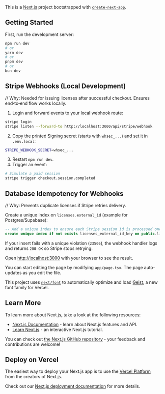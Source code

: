 This is a [Next.js](https://nextjs.org) project bootstrapped with
[`create-next-app`](https://nextjs.org/docs/app/api-reference/cli/create-next-app).

## Getting Started

First, run the development server:

```bash
npm run dev
# or
yarn dev
# or
pnpm dev
# or
bun dev
```

## Stripe Webhooks (Local Development)

// Why: Needed for issuing licenses after successful checkout. Ensures end‑to‑end flow works locally.

1. Login and forward events to your local webhook route:

```bash
stripe login
stripe listen --forward-to http://localhost:3000/api/stripe/webhook
```

2. Copy the printed Signing secret (starts with `whsec_...`) and set it in `.env.local`:

```bash
STRIPE_WEBHOOK_SECRET=whsec_...
```

3. Restart `npm run dev`.
4. Trigger an event:

```bash
# Simulate a paid session
stripe trigger checkout.session.completed
```

## Database Idempotency for Webhooks

// Why: Prevents duplicate licenses if Stripe retries delivery.

Create a unique index on `licenses.external_id` (example for Postgres/Supabase):

```sql
-- Add a unique index to ensure each Stripe session id is processed once
create unique index if not exists licenses_external_id_key on public.licenses (external_id);
```

If your insert fails with a unique violation (`23505`), the webhook handler logs and returns `200 OK` so Stripe stops
retrying.

Open [http://localhost:3000](http://localhost:3000) with your browser to see the result.

You can start editing the page by modifying `app/page.tsx`. The page auto-updates as you edit the file.

This project uses [`next/font`](https://nextjs.org/docs/app/building-your-application/optimizing/fonts) to automatically
optimize and load [Geist](https://vercel.com/font), a new font family for Vercel.

## Learn More

To learn more about Next.js, take a look at the following resources:

- [Next.js Documentation](https://nextjs.org/docs) - learn about Next.js features and API.
- [Learn Next.js](https://nextjs.org/learn) - an interactive Next.js tutorial.

You can check out [the Next.js GitHub repository](https://github.com/vercel/next.js) - your feedback and contributions are
welcome!

## Deploy on Vercel

The easiest way to deploy your Next.js app is to use the
[Vercel Platform](https://vercel.com/new?utm_medium=default-template&filter=next.js&utm_source=create-next-app&utm_campaign=create-next-app-readme)
from the creators of Next.js.

Check out our [Next.js deployment documentation](https://nextjs.org/docs/app/building-your-application/deploying) for more
details.
